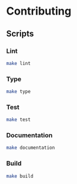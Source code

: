 <!--
  This file was generated by emdaer

  Its template can be found at .emdaer/CONTRIBUTING.emdaer.md
-->

<!--
  emdaerHash:4275e2279a342b1562facba787518f4b
-->

<h1 id="contributing">Contributing</h1>
<h2 id="scripts">Scripts</h2>
<h3 id="lint">Lint</h3>

```sh
make lint
```
<h3 id="type">Type</h3>

```sh
make type
```
<h3 id="test">Test</h3>

```sh
make test
```
<h3 id="documentation">Documentation</h3>

```sh
make documentation
```
<h3 id="build">Build</h3>

```sh
make build
```
